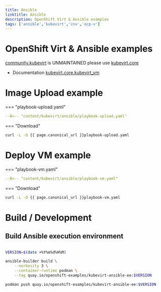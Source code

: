 ```yaml
---
title: Ansible
linktitle: Ansible
description: OpenShift Virt & Ansible examples
tags: ['ansible','kubevirt','cnv','ocp-v']
---
```


# OpenShift Virt & Ansible examples

[community.kubevirt](https://github.com/ansible-collections/community.kubevirt) is UNMAINTAINED please use [kubevirt.core](https://github.com/kubevirt/kubevirt.core/tree/main)

* Documentation [kubevirt.core.kubevirt_vm](https://kubevirt.io/kubevirt.core/1.1.0/plugins/kubevirt_vm.html)

# Image Upload example

=== "playbook-upload.yaml"

```yaml
--8<-- "content/kubevirt/ansible/playbook-upload.yaml"
```

=== "Download"

```bash
curl -L -O {{ page.canonical_url }}playbook-upload.yaml
```

# Deploy VM example

=== "playbook-vm.yaml"

```yaml
--8<-- "content/kubevirt/ansible/playbook-vm.yaml"
```

=== "Download"

```bash
curl -L -O {{ page.canonical_url }}playbook-vm.yaml
```


# Build / Development

## Build Ansible execution environment

```bash

VERSION=$(date +%Y%m%d%H%M)

ansible-builder build \
    --verbosity 3 \
    --container-runtime podman \
    --tag quay.io/openshift-examples/kubevirt-ansible-ee:$VERSION

podman push quay.io/openshift-examples/kubevirt-ansible-ee:$VERSION
```
